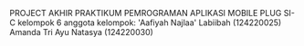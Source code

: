 PROJECT AKHIR PRAKTIKUM PEMROGRAMAN APLIKASI MOBILE
PLUG SI-C
kelompok 6 
anggota kelompok:
'Aafiyah Najlaa' Labiibah (124220025)
Amanda Tri Ayu Natasya (124220030)
